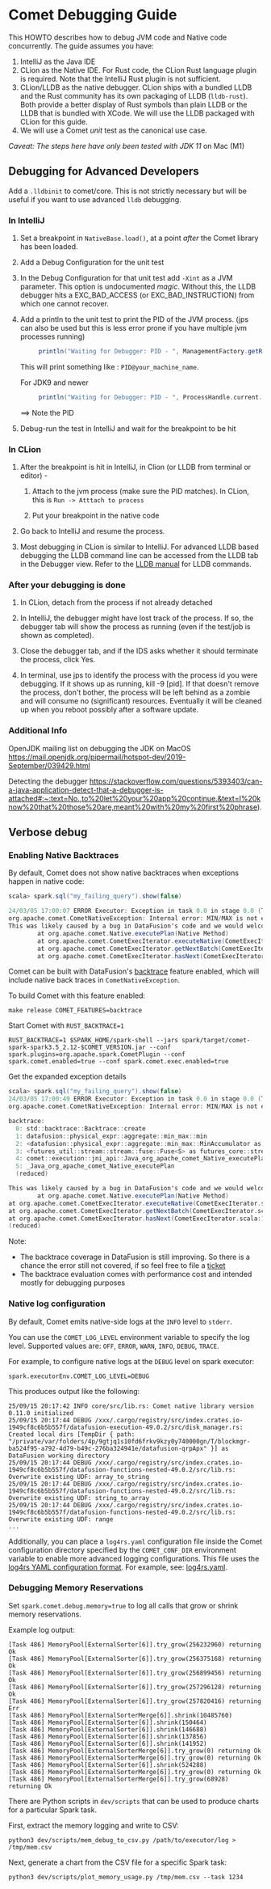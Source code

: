 <!--
Licensed to the Apache Software Foundation (ASF) under one
or more contributor license agreements.  See the NOTICE file
distributed with this work for additional information
regarding copyright ownership.  The ASF licenses this file
to you under the Apache License, Version 2.0 (the
"License"); you may not use this file except in compliance
with the License.  You may obtain a copy of the License at

  http://www.apache.org/licenses/LICENSE-2.0

Unless required by applicable law or agreed to in writing,
software distributed under the License is distributed on an
"AS IS" BASIS, WITHOUT WARRANTIES OR CONDITIONS OF ANY
KIND, either express or implied.  See the License for the
specific language governing permissions and limitations
under the License.
-->

# Comet Debugging Guide

This HOWTO describes how to debug JVM code and Native code concurrently. The guide assumes you have:

1. IntelliJ as the Java IDE
2. CLion as the Native IDE. For Rust code, the CLion Rust language plugin is required. Note that the
   IntelliJ Rust plugin is not sufficient.
3. CLion/LLDB as the native debugger. CLion ships with a bundled LLDB and the Rust community has
   its own packaging of LLDB (`lldb-rust`). Both provide a better display of Rust symbols than plain
   LLDB or the LLDB that is bundled with XCode. We will use the LLDB packaged with CLion for this guide.
4. We will use a Comet _unit_ test as the canonical use case.

_Caveat: The steps here have only been tested with JDK 11_ on Mac (M1)

## Debugging for Advanced Developers

Add a `.lldbinit` to comet/core. This is not strictly necessary but will be useful if you want to
use advanced `lldb` debugging.

### In IntelliJ

1. Set a breakpoint in `NativeBase.load()`, at a point _after_ the Comet library has been loaded.

1. Add a Debug Configuration for the unit test

1. In the Debug Configuration for that unit test add `-Xint` as a JVM parameter. This option is
   undocumented _magic_. Without this, the LLDB debugger hits a EXC_BAD_ACCESS (or EXC_BAD_INSTRUCTION) from
   which one cannot recover.

1. Add a println to the unit test to print the PID of the JVM process. (jps can also be used but this is less error prone if you have multiple jvm processes running)

   ```scala
        println("Waiting for Debugger: PID - ", ManagementFactory.getRuntimeMXBean().getName())
   ```

   This will print something like : `PID@your_machine_name`.

   For JDK9 and newer

   ```scala
        println("Waiting for Debugger: PID - ", ProcessHandle.current.pid)
   ```

   ==> Note the PID

1. Debug-run the test in IntelliJ and wait for the breakpoint to be hit

### In CLion

1. After the breakpoint is hit in IntelliJ, in Clion (or LLDB from terminal or editor) -

   1. Attach to the jvm process (make sure the PID matches). In CLion, this is `Run -> Atttach to process`

   1. Put your breakpoint in the native code

1. Go back to IntelliJ and resume the process.

1. Most debugging in CLion is similar to IntelliJ. For advanced LLDB based debugging the LLDB command line can be accessed from the LLDB tab in the Debugger view. Refer to the [LLDB manual](https://lldb.llvm.org/use/tutorial.html) for LLDB commands.

### After your debugging is done

1. In CLion, detach from the process if not already detached

2. In IntelliJ, the debugger might have lost track of the process. If so, the debugger tab
   will show the process as running (even if the test/job is shown as completed).

3. Close the debugger tab, and if the IDS asks whether it should terminate the process,
   click Yes.

4. In terminal, use jps to identify the process with the process id you were debugging. If
   it shows up as running, kill -9 [pid]. If that doesn't remove the process, don't bother,
   the process will be left behind as a zombie and will consume no (significant) resources.
   Eventually it will be cleaned up when you reboot possibly after a software update.

### Additional Info

OpenJDK mailing list on debugging the JDK on MacOS
<https://mail.openjdk.org/pipermail/hotspot-dev/2019-September/039429.html>

Detecting the debugger
<https://stackoverflow.com/questions/5393403/can-a-java-application-detect-that-a-debugger-is-attached#:~:text=No.,to%20let%20your%20app%20continue.&text=I%20know%20that%20those%20are,meant%20with%20my%20first%20phrase>).

## Verbose debug

### Enabling Native Backtraces

By default, Comet does not show native backtraces when exceptions happen in native code:

```scala
scala> spark.sql("my_failing_query").show(false)

24/03/05 17:00:07 ERROR Executor: Exception in task 0.0 in stage 0.0 (TID 0)/ 1]
org.apache.comet.CometNativeException: Internal error: MIN/MAX is not expected to receive scalars of incompatible types (Date32("NULL"), Int32(15901)).
This was likely caused by a bug in DataFusion's code and we would welcome that you file an bug report in our issue tracker
        at org.apache.comet.Native.executePlan(Native Method)
        at org.apache.comet.CometExecIterator.executeNative(CometExecIterator.scala:65)
        at org.apache.comet.CometExecIterator.getNextBatch(CometExecIterator.scala:111)
        at org.apache.comet.CometExecIterator.hasNext(CometExecIterator.scala:126)

```

Comet can be built with DataFusion's [backtrace] feature enabled, which will include native back traces in `CometNativeException`.

[backtrace]: https://arrow.apache.org/datafusion/user-guide/example-usage.html#enable-backtraces

To build Comet with this feature enabled:

```shell
make release COMET_FEATURES=backtrace
```

Start Comet with `RUST_BACKTRACE=1`

```console
RUST_BACKTRACE=1 $SPARK_HOME/spark-shell --jars spark/target/comet-spark-spark3.5_2.12-$COMET_VERSION.jar --conf spark.plugins=org.apache.spark.CometPlugin --conf spark.comet.enabled=true --conf spark.comet.exec.enabled=true
```

Get the expanded exception details

```scala
scala> spark.sql("my_failing_query").show(false)
24/03/05 17:00:49 ERROR Executor: Exception in task 0.0 in stage 0.0 (TID 0)
org.apache.comet.CometNativeException: Internal error: MIN/MAX is not expected to receive scalars of incompatible types (Date32("NULL"), Int32(15901))

backtrace:
  0: std::backtrace::Backtrace::create
  1: datafusion::physical_expr::aggregate::min_max::min
  2: <datafusion::physical_expr::aggregate::min_max::MinAccumulator as datafusion_expr::accumulator::Accumulator>::update_batch
  3: <futures_util::stream::stream::fuse::Fuse<S> as futures_core::stream::Stream>::poll_next
  4: comet::execution::jni_api::Java_org_apache_comet_Native_executePlan::{{closure}}
  5: _Java_org_apache_comet_Native_executePlan
  (reduced)

This was likely caused by a bug in DataFusion's code and we would welcome that you file an bug report in our issue tracker
        at org.apache.comet.Native.executePlan(Native Method)
at org.apache.comet.CometExecIterator.executeNative(CometExecIterator.scala:65)
at org.apache.comet.CometExecIterator.getNextBatch(CometExecIterator.scala:111)
at org.apache.comet.CometExecIterator.hasNext(CometExecIterator.scala:126)
(reduced)

```

Note:

- The backtrace coverage in DataFusion is still improving. So there is a chance the error still not covered, if so feel free to file a [ticket](https://github.com/apache/arrow-datafusion/issues)
- The backtrace evaluation comes with performance cost and intended mostly for debugging purposes

### Native log configuration

By default, Comet emits native-side logs at the `INFO` level to `stderr`.

You can use the `COMET_LOG_LEVEL` environment variable to specify the log level. Supported values are: `OFF`, `ERROR`, `WARN`, `INFO`, `DEBUG`, `TRACE`.

For example, to configure native logs at the `DEBUG` level on spark executor:

```
spark.executorEnv.COMET_LOG_LEVEL=DEBUG
```

This produces output like the following:

```
25/09/15 20:17:42 INFO core/src/lib.rs: Comet native library version 0.11.0 initialized
25/09/15 20:17:44 DEBUG /xxx/.cargo/registry/src/index.crates.io-1949cf8c6b5b557f/datafusion-execution-49.0.2/src/disk_manager.rs: Created local dirs [TempDir { path: "/private/var/folders/4p/9gtjq1s10fd6frkv9kzy0y740000gn/T/blockmgr-ba524f95-a792-4d79-b49c-276ba324941e/datafusion-qrpApx" }] as DataFusion working directory
25/09/15 20:17:44 DEBUG /xxx/.cargo/registry/src/index.crates.io-1949cf8c6b5b557f/datafusion-functions-nested-49.0.2/src/lib.rs: Overwrite existing UDF: array_to_string
25/09/15 20:17:44 DEBUG /xxx/.cargo/registry/src/index.crates.io-1949cf8c6b5b557f/datafusion-functions-nested-49.0.2/src/lib.rs: Overwrite existing UDF: string_to_array
25/09/15 20:17:44 DEBUG /xxx/.cargo/registry/src/index.crates.io-1949cf8c6b5b557f/datafusion-functions-nested-49.0.2/src/lib.rs: Overwrite existing UDF: range
...
```

Additionally, you can place a `log4rs.yaml` configuration file inside the Comet configuration directory specified by the `COMET_CONF_DIR` environment variable to enable more advanced logging configurations. This file uses the [log4rs YAML configuration format](https://docs.rs/log4rs/latest/log4rs/#configuration-via-a-yaml-file).
For example, see: [log4rs.yaml](https://github.com/apache/datafusion-comet/blob/main/conf/log4rs.yaml).

### Debugging Memory Reservations

Set `spark.comet.debug.memory=true` to log all calls that grow or shrink memory reservations.

Example log output:

```
[Task 486] MemoryPool[ExternalSorter[6]].try_grow(256232960) returning Ok
[Task 486] MemoryPool[ExternalSorter[6]].try_grow(256375168) returning Ok
[Task 486] MemoryPool[ExternalSorter[6]].try_grow(256899456) returning Ok
[Task 486] MemoryPool[ExternalSorter[6]].try_grow(257296128) returning Ok
[Task 486] MemoryPool[ExternalSorter[6]].try_grow(257820416) returning Err
[Task 486] MemoryPool[ExternalSorterMerge[6]].shrink(10485760)
[Task 486] MemoryPool[ExternalSorter[6]].shrink(150464)
[Task 486] MemoryPool[ExternalSorter[6]].shrink(146688)
[Task 486] MemoryPool[ExternalSorter[6]].shrink(137856)
[Task 486] MemoryPool[ExternalSorter[6]].shrink(141952)
[Task 486] MemoryPool[ExternalSorterMerge[6]].try_grow(0) returning Ok
[Task 486] MemoryPool[ExternalSorterMerge[6]].try_grow(0) returning Ok
[Task 486] MemoryPool[ExternalSorter[6]].shrink(524288)
[Task 486] MemoryPool[ExternalSorterMerge[6]].try_grow(0) returning Ok
[Task 486] MemoryPool[ExternalSorterMerge[6]].try_grow(68928) returning Ok
```

There are Python scripts in `dev/scripts` that can be used to produce charts for a particular Spark task.

First, extract the memory logging and write to CSV:

```shell
python3 dev/scripts/mem_debug_to_csv.py /path/to/executor/log > /tmp/mem.csv
```

Next, generate a chart from the CSV file for a specific Spark task:

```shell
python3 dev/scripts/plot_memory_usage.py /tmp/mem.csv --task 1234
```